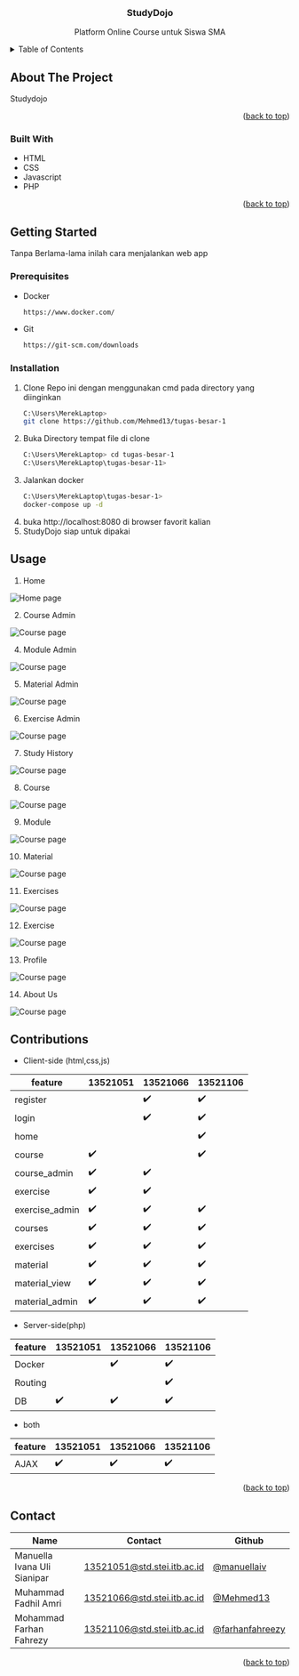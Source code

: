 <a name="readme-top"></a>
<br />
<div align="center">
  <a href="https://github.com/Mehmed13/tugas-besar-1">
  </a>

  <h3 align="center">StudyDojo</h3>

  <p align="center">
    Platform Online Course untuk Siswa SMA<br>
</div>



<!-- TABLE OF CONTENTS -->
<details>
  <summary>Table of Contents</summary>
  <ol>
    <li>
      <a href="#about-the-project">About The Project</a>
      <ul>
        <li><a href="#built-with">Built With</a></li>
      </ul>
    </li>
    <li>
      <a href="#getting-started">Getting Started</a>
      <ul>
        <li><a href="#dependencies">Dependencies</a></li>
        <li><a href="#prerequisites">Prerequisites</a></li>
        <li><a href="#installation">Installation</a></li>
      </ul>
    </li>
    <li><a href="#changes">Changes</a></li>
    <li><a href="#usage">Usage</a></li>
    <li><a href="#contributions">Contributions</a></li>
    <li><a href="#contact">Contact</a></li>
  </ol>
</details>



<!-- ABOUT THE PROJECT -->
## About The Project

Studydojo 

<p align="right">(<a href="#readme-top">back to top</a>)</p>



### Built With

* HTML
* CSS
* Javascript
* PHP

<p align="right">(<a href="#readme-top">back to top</a>)</p>



<!-- GETTING STARTED -->
## Getting Started

Tanpa Berlama-lama inilah cara menjalankan web app
### Prerequisites

* Docker
    ```sh
    https://www.docker.com/
    ```
* Git
    ```sh
    https://git-scm.com/downloads
    ```

### Installation



1. Clone Repo ini dengan menggunakan cmd pada directory yang diinginkan
    ```sh
    C:\Users\MerekLaptop> 
    git clone https://github.com/Mehmed13/tugas-besar-1
    ```
2. Buka Directory tempat file di clone
   ```sh
   C:\Users\MerekLaptop> cd tugas-besar-1
   C:\Users\MerekLaptop\tugas-besar-11>
   ```
3. Jalankan docker 
   ```sh
   C:\Users\MerekLaptop\tugas-besar-1>
   docker-compose up -d
   ```
4. buka http://localhost:8080 di browser favorit kalian
5. StudyDojo siap untuk dipakai

<!-- USAGE EXAMPLES -->
## Usage

1. Home
<img src="assets/home.jpg" alt="Home page">

2. Course Admin
<img src="assets/course_admin.jpg" alt="Course page">

4. Module Admin
<img src="assets/module_admin.jpg" alt="Course page">

5. Material Admin
<img src="assets/material_admin.jpg" alt="Course page">

6. Exercise Admin
<img src="assets/exercise_admin.jpg" alt="Course page">

7. Study History
<img src="assets/study_history.jpg" alt="Course page">

8. Course
<img src="assets/course.jpg" alt="Course page">

9. Module
<img src="assets/module.jpg" alt="Course page">

10. Material
<img src="assets/material.jpg" alt="Course page">

11. Exercises
<img src="assets/exercises.jpg" alt="Course page">

12. Exercise 
<img src="assets/exercise.jpg" alt="Course page">

13. Profile
<img src="assets/profile.jpg" alt="Course page">

14. About Us
<img src="assets/about_us.jpg" alt="Course page">


<!-- CONTRIBUTING -->
## Contributions
* Client-side (html,css,js)

|feature|13521051|13521066|13521106|
|-------|--------|--------|--------|
|register||:heavy_check_mark:|:heavy_check_mark:|
|login||:heavy_check_mark:|:heavy_check_mark:|
|home|||:heavy_check_mark:|
|course|:heavy_check_mark:||:heavy_check_mark:|
|course_admin|:heavy_check_mark:|:heavy_check_mark:|||
|exercise|:heavy_check_mark:|:heavy_check_mark:||
|exercise_admin|:heavy_check_mark:|:heavy_check_mark:|:heavy_check_mark:|
|courses|:heavy_check_mark:|:heavy_check_mark:|:heavy_check_mark:|
|exercises|:heavy_check_mark:|:heavy_check_mark:|:heavy_check_mark:|
|material|:heavy_check_mark:|:heavy_check_mark:|:heavy_check_mark:|
|material_view|:heavy_check_mark:|:heavy_check_mark:|:heavy_check_mark:|
|material_admin|:heavy_check_mark:|:heavy_check_mark:|:heavy_check_mark:|

* Server-side(php)

|feature|13521051|13521066|13521106|
|-------|--------|--------|--------|
|Docker||:heavy_check_mark:|:heavy_check_mark:|
|Routing|||:heavy_check_mark:|
|DB|:heavy_check_mark:|:heavy_check_mark:|:heavy_check_mark:|

* both

|feature|13521051|13521066|13521106|
|-------|--------|--------|--------|
|AJAX|:heavy_check_mark:|:heavy_check_mark:|:heavy_check_mark:|

<p align="right">(<a href="#readme-top">back to top</a>)</p>


<!-- CONTACT -->
## Contact
|Name|Contact|Github|
|----|-------|------|
|Manuella Ivana Uli Sianipar | 13521051@std.stei.itb.ac.id| <a href="https://www.github.com/manuellaiv">@manuellaiv</a>|
|Muhammad Fadhil Amri | 13521066@std.stei.itb.ac.id |<a href="https://www.github.com/Mehmed13">@Mehmed13</a>|
|Mohammad Farhan Fahrezy | 13521106@std.stei.itb.ac.id|<a href="https://www.github.com/farhanfahreezy">@farhanfahreezy</a>|

<p align="right">(<a href="#readme-top">back to top</a>)</p>
